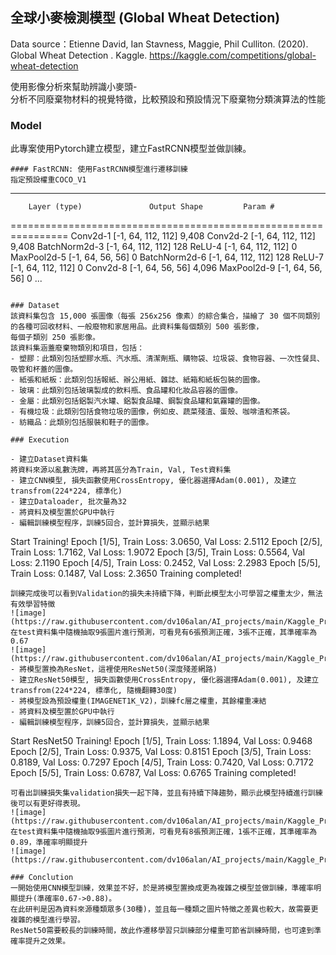## 全球小麥檢測模型 (Global Wheat Detection)  
Data source：Etienne David, Ian Stavness, Maggie, Phil Culliton. (2020). Global Wheat Detection . Kaggle. https://kaggle.com/competitions/global-wheat-detection
  
使用影像分析來幫助辨識小麥頭-  
分析不同廢棄物材料的視覺特徵，比較預設和預設情況下廢棄物分類演算法的性能  


### Model
此專案使用Pytorch建立模型，建立FastRCNN模型並做訓練。  
```
#### FastRCNN: 使用FastRCNN模型進行遷移訓練
指定預設權重COCO_V1
```
----------------------------------------------------------------
        Layer (type)               Output Shape         Param #
================================================================
            Conv2d-1         [-1, 64, 112, 112]           9,408
            Conv2d-2         [-1, 64, 112, 112]           9,408
       BatchNorm2d-3         [-1, 64, 112, 112]             128
              ReLU-4         [-1, 64, 112, 112]               0
         MaxPool2d-5           [-1, 64, 56, 56]               0
       BatchNorm2d-6         [-1, 64, 112, 112]             128
              ReLU-7         [-1, 64, 112, 112]               0
            Conv2d-8           [-1, 64, 56, 56]           4,096
         MaxPool2d-9           [-1, 64, 56, 56]               0
...
```

### Dataset  
該資料集包含 15,000 張圖像（每張 256x256 像素）的綜合集合，描繪了 30 個不同類別的各種可回收材料、一般廢物和家居用品。此資料集每個類別 500 張影像，
每個子類別 250 張影像。  
該資料集涵蓋廢棄物類別和項目，包括：  
- 塑膠：此類別包括塑膠水瓶、汽水瓶、清潔劑瓶、購物袋、垃圾袋、食物容器、一次性餐具、吸管和杯蓋的圖像。
- 紙張和紙板：此類別包括報紙、辦公用紙、雜誌、紙箱和紙板包裝的圖像。
- 玻璃：此類別包括玻璃製成的飲料瓶、食品罐和化妝品容器的圖像。
- 金屬：此類別包括鋁製汽水罐、鋁製食品罐、鋼製食品罐和氣霧罐的圖像。
- 有機垃圾：此類別包括食物垃圾的圖像，例如皮、蔬菜殘渣、蛋殼、咖啡渣和茶袋。
- 紡織品：此類別包括服裝和鞋子的圖像。

### Execution  

- 建立Dataset資料集
將資料來源以亂數洗牌，再將其區分為Train, Val, Test資料集
- 建立CNN模型, 損失函數使用CrossEntropy, 優化器選擇Adam(0.001), 及建立transfrom(224*224, 標準化)
- 建立Dataloader, 批次量為32
- 將資料及模型置於GPU中執行
- 編輯訓練模型程序，訓練5回合，並計算損失，並顯示結果
  ```
  Start Training!
  Epoch [1/5], Train Loss: 3.0650, Val Loss: 2.5112
  Epoch [2/5], Train Loss: 1.7162, Val Loss: 1.9072
  Epoch [3/5], Train Loss: 0.5564, Val Loss: 2.1190
  Epoch [4/5], Train Loss: 0.2452, Val Loss: 2.2983
  Epoch [5/5], Train Loss: 0.1487, Val Loss: 2.3650
  Training completed!
  ```
  訓練完成後可以看到Validation的損失未持續下降，判斷此模型太小可學習之權重太少，無法有效學習特徵
  ![image](https://raw.githubusercontent.com/dv106alan/AI_projects/main/Kaggle_Projects/Waste_Classification/png/cnn_output.png)  
  在test資料集中隨機抽取9張圖片進行預測，可看見有6張預測正確，3張不正確，其準確率為0.67  
  ![image](https://raw.githubusercontent.com/dv106alan/AI_projects/main/Kaggle_Projects/Waste_Classification/png/cnn_test.png)  
- 將模型置換為ResNet，這裡使用ResNet50(深度殘差網路)  
- 建立ResNet50模型, 損失函數使用CrossEntropy, 優化器選擇Adam(0.001), 及建立transfrom(224*224, 標準化, 隨機翻轉30度)  
- 將模型設為預設權重(IMAGENET1K_V2)，訓練fc層之權重，其餘權重凍結
- 將資料及模型置於GPU中執行
- 編輯訓練模型程序，訓練5回合，並計算損失，並顯示結果
  ```
  Start ResNet50 Training!
  Epoch [1/5], Train Loss: 1.1894, Val Loss: 0.9468
  Epoch [2/5], Train Loss: 0.9375, Val Loss: 0.8151
  Epoch [3/5], Train Loss: 0.8189, Val Loss: 0.7297
  Epoch [4/5], Train Loss: 0.7420, Val Loss: 0.7172
  Epoch [5/5], Train Loss: 0.6787, Val Loss: 0.6765
  Training completed!
  ```
  可看出訓練損失集validation損失一起下降，並且有持續下降趨勢，顯示此模型持續進行訓練後可以有更好得表現。  
  ![image](https://raw.githubusercontent.com/dv106alan/AI_projects/main/Kaggle_Projects/Waste_Classification/png/resnet_output.png)  
  在test資料集中隨機抽取9張圖片進行預測，可看見有8張預測正確，1張不正確，其準確率為0.89，準確率明顯提升  
  ![image](https://raw.githubusercontent.com/dv106alan/AI_projects/main/Kaggle_Projects/Waste_Classification/png/resnet_test.png)

### Conclution  
一開始使用CNN模型訓練，效果並不好，於是將模型置換成更為複雜之模型並做訓練，準確率明顯提升(準確率0.67->0.88)。  
在此研判是因為資料來源種類眾多(30種)，並且每一種類之圖片特徵之差異也較大，故需要更複雜的模型進行學習。  
ResNet50需要較長的訓練時間，故此作遷移學習只訓練部分權重可節省訓練時間，也可達到準確率提升之效果。  






